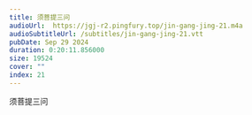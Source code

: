 ```yaml
---
title: 须菩提三问
audioUrl:  https://jgj-r2.pingfury.top/jin-gang-jing-21.m4a
audioSubtitleUrl: /subtitles/jin-gang-jing-21.vtt
pubDate: Sep 29 2024
duration: 0:20:11.856000
size: 19524
cover: ""
index: 21
---
```

须菩提三问